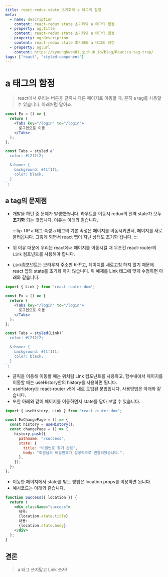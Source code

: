 ```yaml
---
title: react-redux state 초기화와 a 태그의 함정
meta:
  - name: description
    content: react-redux state 초기화와 a 태그의 함정
  - property: og:title
    content: react-redux state 초기화와 a 태그의 함정
  - property: og:description
    content: react-redux state 초기화와 a 태그의 함정
  - property: og:url
    content: https://kyounghwan01.github.io/blog/React/a-tag-trap/
tags: ["react", "styled-component"]
---
```


# a 태그의 함정

> react에서 우리는 버튼을 클릭시 다른 페이지로 이동할 때, 흔히 a tag를 사용할 수 있습니다. 아래처럼 말이죠.

```jsx
const Ex = () => {
  return (
    <Tabs key="/login" to="/login">
      로그인으로 이동
    </Tabs>
  );
};

const Tabs = styled.a`
  color: #f2f2f2;

  &:hover {
    background: #f1f1f1;
    color: black;
  }
`;
```

## a tag의 문제점

- 개발을 하던 중 문제가 발생했습니다. 라우트를 이동시 redux의 전역 state가 모두 **초기화** 되는 것입니다. 이유는 아래와 같습니다.

  :::tip TIP a 태그 속성
  a 태그의 기본 속성은 페이지를 이동시키면서, 페이지를 새로 불러옵니다.
  그렇게 되면서 react 앱이 지닌 상태도 초기화 됩니다.
  :::

- 위 이유 때문에 우리는 react에서 페이지를 이동시킬 때 무조건 react-router의 `Link` 컴포넌트를 사용해야 합니다.
- `Link`컴포넌트는 브라우저 주소만 바꾸고, 페이지를 새로고침 하지 않기 때문에 react 앱의 state를 초기화 하지 않습니다. 위 예제를 Link 태그에 맞게 수정하면 아래와 같습니다.

```jsx
import { Link } from "react-router-dom";

const Ex = () => {
  return (
    <Tabs key="/login" to="/login">
      로그인으로 이동
    </Tabs>
  );
};

const Tabs = styled(Link)`
  color: #f2f2f2;

  &:hover {
    background: #f1f1f1;
    color: black;
  }
`;
```

- 클릭을 이용해 이동할 때는 위처럼 Link 컴포넌트를 사용하고, 함수내에서 페이지를 이동할 때는 useHistory안의 history를 사용하면 됩니다.
- useHistory는 react-router v5에 새로 도입된 문법입니다. 사용방법은 아래와 같습니다.
- 또한 아래와 같이 페이지를 이동하면서 state를 담아 보낼 수 있습니다.

```jsx
import { useHistory, Link } from "react-router-dom";

const ExChangePage = () => {
  const history = useHistory();
  const changePage = () => {
    history.push({
      pathname: "/success",
      state: {
        title: "비밀번호 찾기 완료",
        body: "회원님의 비밀번호가 성공적으로 변경되었습니다.",
      },
    });
  };
};
```

- 이동한 페이지에서 state를 받는 방법은 location props를 이용하면 됩니다.
- 예시코드는 아래와 같습니다.

```jsx
function Success({ location }) {
  return (
    <div className="success">
      제목:
      {location.state.title}
      내용:
      {location.state.body}
    </div>
  );
}
```

## 결론

> a 태그 쓰지말고 Link 쓰자!

<TagLinks />

<Disqus />

